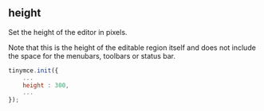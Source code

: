 ## height

Set the height of the editor in pixels.

Note that this is the height of the editable region itself and does not include the space for the menubars, toolbars or status bar.


```js
tinymce.init({
    ...
    height : 300,
    ...
});
```
